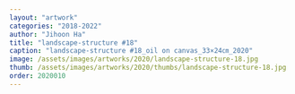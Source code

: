 ```yaml
---
layout: "artwork"
categories: "2018-2022"
author: "Jihoon Ha"
title: "landscape-structure #18"
caption: "landscape-structure #18_oil on canvas_33×24㎝_2020"
image: /assets/images/artworks/2020/landscape-structure-18.jpg
thumb: /assets/images/artworks/2020/thumbs/landscape-structure-18.jpg
order: 2020010
---
```

